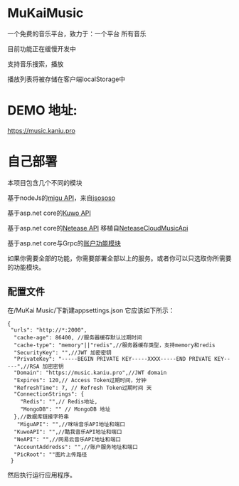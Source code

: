 # MuKaiMusic
一个免费的音乐平台，致力于：一个平台 所有音乐

目前功能正在缓慢开发中

支持音乐搜索，播放

播放列表将被存储在客户端localStorage中

# DEMO 地址:
https://music.kaniu.pro

# 自己部署
本项目包含几个不同的模块

基于nodeJs的[migu API](https://github.com/KaniuBillows/MiguMusicApi)，来自[jsososo](https://github.com/jsososo)

基于asp.net core的[Kuwo API](https://github.com/KaniuBillows/KuwoMusicAPI)

基于asp.net core的[Netease API](https://github.com/KaniuBillows/NeteaseMusicAPI) 移植自[NeteaseCloudMusicApi](https://github.com/Binaryify/NeteaseCloudMusicApi)

基于asp.net core与Grpc的[账户功能模块](https://github.com/KaniuBillows/MuKai-Account) 

如果你需要全部的功能，你需要部署全部以上的服务。或者你可以只选取你所需要的功能模块。

## 配置文件
在/MuKai Music/下新建appsettings.json
它应该如下所示：
```
{
 "urls": "http://*:2000",
  "cache-age": 86400, //服务器缓存默认过期时间
  "cache-type": "memory"||"redis",//服务器缓存类型，支持memory和redis
  "SecurityKey": "",//JWT 加密密钥
  "PrivateKey": "-----BEGIN PRIVATE KEY-----XXXX-----END PRIVATE KEY-----",//RSA 加密密钥
  "Domain": "https://music.kaniu.pro",//JWT domain
  "Expires": 120,// Access Token过期时间，分钟
  "RefreshTime": 7, // Refresh Token过期时间 天
  "ConnectionStrings": {
    "Redis": "",// Redis地址,
    "MongoDB": "" // MongoDB 地址
  },//数据库链接字符串
   "MiguAPI": "",//咪咕音乐API地址和端口
  "KuwoAPI": "",//酷我音乐API地址和端口
  "NeAPI": "",//网易云音乐API地址和端口
  "AccountAddredss": "",//账户服务地址和端口
  "PicRoot": ""图片上传路径
 }
```
然后执行运行应用程序。


